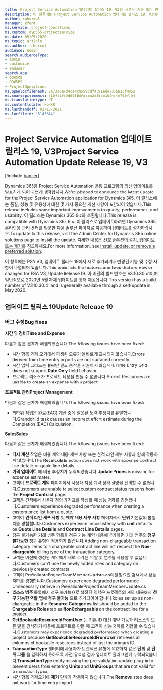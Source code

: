 ```yaml
---
title: Project Service Automation 업데이트 릴리스 19, V3의 새로운 기능 또는 변경된 기능
description: 이 항목에는 Project Service Automation 업데이트 릴리스 19, V3에서 사용할 수 있는 기능 및 수정 사항이 나열되어 있습니다.
author: ruhercul
manager: kfend
ms.service: project-operations
ms.custom: dyn365-projectservice
ms.date: 05/05/2020
ms.topic: article
ms.author: ruhercul
audience: Admin
search.audienceType:
- admin
- customizer
- enduser
search.app:
- D365CE
- D365PS
- ProjectOperations
ms.openlocfilehash: 8a73a6acd4ce4c9559cdf4591ede735a613f4d52
ms.sourcegitcommit: 418fa1fe9d605b8faccc2d5dee1b04b4e753f194
ms.translationtype: HT
ms.contentlocale: ko-KR
ms.lasthandoff: 02/10/2021
ms.locfileid: "5143614"
---
```

# <a name="project-service-automation-update-release-19-v3"></a><span data-ttu-id="e209b-103">Project Service Automation 업데이트 릴리스 19, V3</span><span class="sxs-lookup"><span data-stu-id="e209b-103">Project Service Automation Update Release 19, V3</span></span>

[!include [banner](../includes/psa-now-project-operations.md)]

<span data-ttu-id="e209b-104">Dynamics 365용 Project Service Automation 응용 프로그램의 최신 업데이트를 발표하게 되어 기쁘게 생각합니다.</span><span class="sxs-lookup"><span data-stu-id="e209b-104">We’re pleased to announce the latest update for the Project Service Automation application for Dynamics 365.</span></span> <span data-ttu-id="e209b-105">이 릴리스에는 품질, 성능 및 유용성에 대한 몇 가지 중요한 개선 사항이 포함되어 있습니다.</span><span class="sxs-lookup"><span data-stu-id="e209b-105">This release includes some important improvements to quality, performance, and usability.</span></span> <span data-ttu-id="e209b-106">이 릴리스는 Dynamics 365 9.x와 호환됩니다.</span><span class="sxs-lookup"><span data-stu-id="e209b-106">This release is compatible with Dynamics 365 9.x.</span></span> <span data-ttu-id="e209b-107">이 릴리스로 업데이트하려면 Dynamics 365 온라인용 관리 센터를 방문한 다음 솔루션 페이지로 이동하여 업데이트를 설치하십시오.</span><span class="sxs-lookup"><span data-stu-id="e209b-107">To update to this release, visit the Admin Center for Dynamics 365 online solutions page to install the update.</span></span> <span data-ttu-id="e209b-108">자세한 내용은 [선호 솔루션의 설치, 업데이트 또는 제거](https://docs.microsoft.com/power-platform/admin/install-remove-preferred-solution)를 참조하세요.</span><span class="sxs-lookup"><span data-stu-id="e209b-108">For more information, see [Install, update, or remove a preferred solution](https://docs.microsoft.com/power-platform/admin/install-remove-preferred-solution).</span></span>

<span data-ttu-id="e209b-109">이 항목에는 PSA V3, 업데이트 릴리스 19에서 새로 추가되거나 변경된 기능 및 수정 사항이 나열되어 있습니다.</span><span class="sxs-lookup"><span data-stu-id="e209b-109">This topic lists the features and fixes that are new or changed for PSA V3, Update Release 19.</span></span> <span data-ttu-id="e209b-110">이 버전의 빌드 번호는 V3.10.30.41이며 일반적으로 2020년 5월 자체 업데이트를 통해 제공됩니다.</span><span class="sxs-lookup"><span data-stu-id="e209b-110">This version has a build number of V3.10.30.41 and is generally available through a self-update in May 2020.</span></span>

## <a name="update-release-19"></a><span data-ttu-id="e209b-111">업데이트 릴리스 19</span><span class="sxs-lookup"><span data-stu-id="e209b-111">Update Release 19</span></span>

### <a name="bug-fixes"></a><span data-ttu-id="e209b-112">버그 수정</span><span class="sxs-lookup"><span data-stu-id="e209b-112">Bug fixes</span></span>

<span data-ttu-id="e209b-113">**시간 및 경비**</span><span class="sxs-lookup"><span data-stu-id="e209b-113">**Time and Expense**</span></span>

<span data-ttu-id="e209b-114">다음과 같은 문제가 해결되었습니다.</span><span class="sxs-lookup"><span data-stu-id="e209b-114">The following issues have been fixed:</span></span> 

- <span data-ttu-id="e209b-115">시간 항목 가져 오기에서 파생된 오류가 올바르게 표시되지 않습니다.</span><span class="sxs-lookup"><span data-stu-id="e209b-115">Errors derived from time entry imports are not surfaced correctly.</span></span>
- <span data-ttu-id="e209b-116">시간 입력 그리드는 **날짜만** 필드 동작을 지원하지 않습니다.</span><span class="sxs-lookup"><span data-stu-id="e209b-116">Time Entry Grid does not support **Date Only** field behavior.</span></span>
- <span data-ttu-id="e209b-117">프로젝트 리소스가 프로젝트 비용을 만들 수 없습니다.</span><span class="sxs-lookup"><span data-stu-id="e209b-117">Project Resources are unable to create an expense with a project.</span></span>

<span data-ttu-id="e209b-118">**프로젝트 관리**</span><span class="sxs-lookup"><span data-stu-id="e209b-118">**Project Management**</span></span>

<span data-ttu-id="e209b-119">다음과 같은 문제가 해결되었습니다.</span><span class="sxs-lookup"><span data-stu-id="e209b-119">The following issues have been fixed:</span></span> 

-  <span data-ttu-id="e209b-120">최하위 작업은 완료(EAC) 계산 중에 잘못된 노력 추정치를 유발합니다.</span><span class="sxs-lookup"><span data-stu-id="e209b-120">Grandchild task causes an incorrect effort estimate during the Completion (EAC) Calculation.</span></span>

<span data-ttu-id="e209b-121">**Sales**</span><span class="sxs-lookup"><span data-stu-id="e209b-121">**Sales**</span></span>

<span data-ttu-id="e209b-122">다음과 같은 문제가 해결되었습니다.</span><span class="sxs-lookup"><span data-stu-id="e209b-122">The following issues have been fixed:</span></span> 

- <span data-ttu-id="e209b-123">**다시 계산** 작업은 비용 계약 내용 세부 사항 또는 견적 라인 세부 사항과 함께 작동하지 않습니다.</span><span class="sxs-lookup"><span data-stu-id="e209b-123">The **Recalculate** action does not work with expense contract line details or quote line details.</span></span>
- <span data-ttu-id="e209b-124">**가격 업데이트** 에 비용 추정치가 누락되었습니다.</span><span class="sxs-lookup"><span data-stu-id="e209b-124">**Update Prices** is missing for expense estimates.</span></span>
-  <span data-ttu-id="e209b-125">고객이 **프로젝트 계약** 페이지에서 사용자 지정 계약 상태 설명을 선택할 수 없습니다.</span><span class="sxs-lookup"><span data-stu-id="e209b-125">Customers are unable to select custom contract status reasons from the **Project Contract** page.</span></span>
- <span data-ttu-id="e209b-126">고객은 견적에서 사용자 정의 가격표를 작성할 때 성능 저하를 경험합니다.</span><span class="sxs-lookup"><span data-stu-id="e209b-126">Customers experience degraded performance when creating a custom price list from a quote.</span></span>
- <span data-ttu-id="e209b-127">고객이 **견적 라인 세부 사항** 및 **계약 내용 세부 사항** 페이지에서 **단위** 기본값의 불일치를 경험합니다.</span><span class="sxs-lookup"><span data-stu-id="e209b-127">Customers experience inconsistency with **unit** defaults on **Quote Line Details** and **Contract Line Details** pages.</span></span>
- <span data-ttu-id="e209b-128">청구 불가능한 거래 범주 항목을 청구 가능 계약 내용에 추가하면 거래 범주의 **청구 불가능한** 청구 유형이 적용되지 않습니다.</span><span class="sxs-lookup"><span data-stu-id="e209b-128">Adding non-chargeable transaction category items to a chargeable contract line will not respect the **Non-chargeable** billing type of the transaction category.</span></span>
- <span data-ttu-id="e209b-129">고객은 이전에 생성된 계약에서 새로 추가된 역할 및 범주를 사용할 수 없습니다.</span><span class="sxs-lookup"><span data-stu-id="e209b-129">Customers can't use the newly added roles and category on previously created contracts.</span></span>
- <span data-ttu-id="e209b-130">고객이 PreValidateProjectTeamMemberUpdate.cs의 불필요한 검색에서 성능 저하를 경험합니다.</span><span class="sxs-lookup"><span data-stu-id="e209b-130">Customers experience degraded performance Unnecessary retrieve in PreValidateProjectTeamMemberUpdate.cs</span></span>
- <span data-ttu-id="e209b-131">**리소스 범주** 목록에서 청구 불가능으로 설정된 역할은 프로젝트의 계약 내용에서 **청구 가능한 역할** 탭에 **청구 불가능** 으로 추가되어야 합니다.</span><span class="sxs-lookup"><span data-stu-id="e209b-131">Roles set up as non-chargeable in the **Resource Categories** list should be added to the **Chargeable Roles** tab as **Non0chargeable** on the contract line for a project.</span></span>
- <span data-ttu-id="e209b-132">**GetBookableResourceIdFromUser** 는 기본 ID 대신 예약 가능한 리소스의 모든 열을 검색하기 때문에 프로젝트를 만들 때 고객이 성능 저하를 경험할 수 있습니다.</span><span class="sxs-lookup"><span data-stu-id="e209b-132">Customers may experience degraded performance when creating a project because **GetBookableResourceIdFromUser** retrieves all columns of bookable resources instead of just the primary ID.</span></span>
- <span data-ttu-id="e209b-133">**TransactionType** 엔터티에 사용자가 트랜잭션 유형에 유효하지 않은 **단위** 및 **단위 그룹** 을 입력하지 못하도록 사전 유효성 검사 업데이트 플러그인이 누락되었습니다.</span><span class="sxs-lookup"><span data-stu-id="e209b-133">**TransactionType** entity missing the pre-validation update plug-in to prevent users from entering **Units** and **UnitGroups** that are not valid for transaction types.</span></span>
- <span data-ttu-id="e209b-134">시간 항목 가져오기에 **제거** 단계가 작동하지 않습니다.</span><span class="sxs-lookup"><span data-stu-id="e209b-134">The **Remove** step does not work for time entry import.</span></span>
